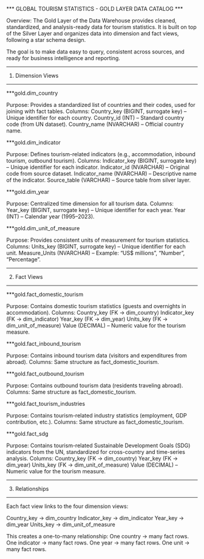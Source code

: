 *** GLOBAL TOURISM STATISTICS - GOLD LAYER DATA CATALOG ***

Overview:
The Gold Layer of the Data Warehouse provides cleaned, standardized, and analysis-ready data for tourism statistics.
It is built on top of the Silver Layer and organizes data into dimension and fact views, following a star schema design.

The goal is to make data easy to query, consistent across sources, and ready for business intelligence and reporting.

---------------------------------------------------------------------------------------
1. Dimension Views
---------------------------------------------------------------------------------------

***gold.dim_country

Purpose: Provides a standardized list of countries and their codes, used for joining with fact tables.
Columns:
Country_key (BIGINT, surrogate key) – Unique identifier for each country.
Country_id (INT) – Standard country code (from UN dataset).
Country_name (NVARCHAR) – Official country name.

***gold.dim_indicator

Purpose: Defines tourism-related indicators (e.g., accommodation, inbound tourism, outbound tourism).
Columns:
Indicator_key (BIGINT, surrogate key) – Unique identifier for each indicator.
Indicator_id (NVARCHAR) – Original code from source dataset.
Indicator_name (NVARCHAR) – Descriptive name of the indicator.
Source_table (VARCHAR) – Source table from silver layer.

***gold.dim_year

Purpose: Centralized time dimension for all tourism data.
Columns:
Year_key (BIGINT, surrogate key) – Unique identifier for each year.
Year (INT) – Calendar year (1995–2023).

***gold.dim_unit_of_measure

Purpose: Provides consistent units of measurement for tourism statistics.
Columns:
Units_key (BIGINT, surrogate key) – Unique identifier for each unit.
Measure_Units (NVARCHAR) – Example: “US$ millions”, “Number”, “Percentage”.

---------------------------------------------------------------------------------------
2. Fact Views
---------------------------------------------------------------------------------------

***gold.fact_domestic_tourism

Purpose: Contains domestic tourism statistics (guests and overnights in accommodation).
Columns:
Country_key (FK → dim_country)
Indicator_key (FK → dim_indicator)
Year_key (FK → dim_year)
Units_key (FK → dim_unit_of_measure)
Value (DECIMAL) – Numeric value for the tourism measure.

***gold.fact_inbound_tourism

Purpose: Contains inbound tourism data (visitors and expenditures from abroad).
Columns: Same structure as fact_domestic_tourism.

***gold.fact_outbound_tourism

Purpose: Contains outbound tourism data (residents traveling abroad).
Columns: Same structure as fact_domestic_tourism.

***gold.fact_tourism_industries

Purpose: Contains tourism-related industry statistics (employment, GDP contribution, etc.).
Columns: Same structure as fact_domestic_tourism.

***gold.fact_sdg

Purpose: Contains tourism-related Sustainable Development Goals (SDG) indicators from the UN, standardized for cross-country and time-series analysis.
Columns:
Country_key (FK → dim_country)
Year_key (FK → dim_year)
Units_key (FK → dim_unit_of_measure)
Value (DECIMAL) – Numeric value for the tourism measure.

---------------------------------------------------------------------------------------
3. Relationships
---------------------------------------------------------------------------------------

Each fact view links to the four dimension views:

Country_key → dim_country
Indicator_key → dim_indicator
Year_key → dim_year
Units_key → dim_unit_of_measure

This creates a one-to-many relationship:
One country → many fact rows.
One indicator → many fact rows.
One year → many fact rows.
One unit → many fact rows.
